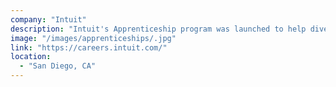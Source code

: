 ```yaml
---
company: "Intuit"
description: "Intuit's Apprenticeship program was launched to help diversify talent and create a pathway for those with untraditional backgrounds."
image: "/images/apprenticeships/.jpg"
link: "https://careers.intuit.com/"
location:
  - "San Diego, CA"
---
```


